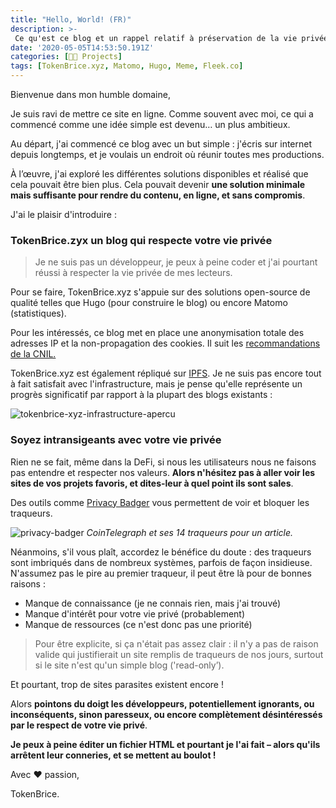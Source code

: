 ```yaml
---
title: "Hello, World! (FR)"
description: >-
 Ce qu'est ce blog et un rappel relatif à préservation de la vie privée
date: '2020-05-05T14:53:50.191Z'
categories: [👩‍🔧 Projects]
tags: [TokenBrice.xyz, Matomo, Hugo, Meme, Fleek.co]
---
```


Bienvenue dans mon humble domaine,

Je suis ravi de mettre ce site en ligne. Comme souvent avec moi, ce qui a commencé comme une idée simple est devenu… un plus ambitieux.

Au départ, j'ai commencé ce blog avec un but simple : j'écris sur internet depuis longtemps, et je voulais un endroit où réunir toutes mes productions.

À l’œuvre, j'ai exploré les différentes solutions disponibles et réalisé que cela pouvait être bien plus.  Cela pouvait devenir **une solution minimale mais suffisante pour rendre du contenu, en ligne, et sans compromis**.

J'ai le plaisir d'introduire :

### TokenBrice.zyx un blog qui respecte votre vie privée

> Je ne suis pas un développeur, je peux à peine coder et j'ai pourtant réussi à respecter la vie privée de mes lecteurs.

Pour se faire, TokenBrice.xyz s'appuie sur des solutions open-source de qualité telles que Hugo (pour construire le blog) ou encore Matomo (statistiques).

Pour les intéressés, ce blog met en place une anonymisation totale des adresses IP et la non-propagation des cookies. Il suit les [recommandations de la CNIL.](https://www.cnil.fr/sites/default/files/typo/document/Configuration_piwik.pdf)

TokenBrice.xyz est également répliqué sur [IPFS](https://ipfs.io/). Je ne suis pas encore tout à fait satisfait avec l'infrastructure, mais je pense qu'elle représente un progrès significatif par rapport à la plupart des blogs existants :

![tokenbrice-xyz-infrastructure-apercu](/img/2020/hello-world/infrastructure-fr.png)

### Soyez intransigeants avec votre vie privée

Rien ne se fait, même dans la DeFi, si nous les utilisateurs nous ne faisons pas entendre et respecter nos valeurs. **Alors n'hésitez pas à aller voir les sites de vos projets favoris, et dites-leur à quel point ils sont sales**.

Des outils comme [Privacy Badger](https://privacybadger.org/) vous permettent de voir et bloquer les traqueurs.

![privacy-badger](/img/2020/hello-world/privacy-badger.png)
*CoinTelegraph et ses 14 traqueurs pour un article.*


Néanmoins, s'il vous plaît, accordez le bénéfice du doute : des traqueurs sont imbriqués dans de nombreux systèmes, parfois de façon insidieuse. N'assumez pas le pire au premier traqueur, il peut être là pour de bonnes raisons :
- Manque de connaissance (je ne connais rien, mais j'ai trouvé)
- Manque d'intérêt pour votre vie privé (probablement)
- Manque de ressources (ce n'est donc pas une priorité)

> Pour être explicite, si ça n'était pas assez clair : il n'y a pas de raison valide qui justifierait un site remplis de traqueurs de nos jours, surtout si le site n'est qu'un simple blog ('read-only’).

Et pourtant, trop de sites parasites existent encore !

Alors **pointons du doigt les développeurs, potentiellement ignorants, ou inconséquents, sinon paresseux, ou encore complètement désintéressés par le respect de votre vie privé**.

**Je peux à peine éditer un fichier HTML et pourtant je l'ai fait – alors qu'ils arrêtent leur conneries, et se mettent au boulot !**

Avec ♥ passion,

TokenBrice.

